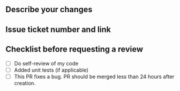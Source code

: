 ## Describe your changes

## Issue ticket number and link

## Checklist before requesting a review

- [ ] Do self-review of my code
- [ ] Added unit tests (if applicable)
- [ ] This PR fixes a bug. PR should be merged less than 24 hours after creation.
